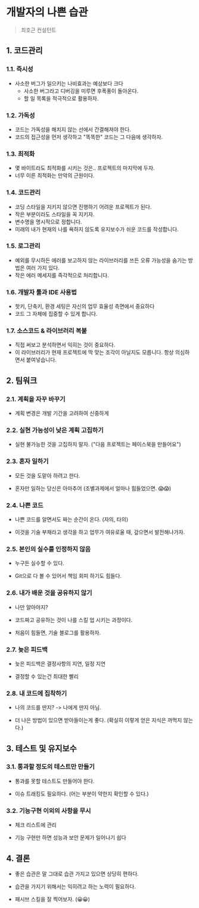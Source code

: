 # 개발자의 나쁜 습관

> 최호근 컨설턴트



## 1. 코드관리

### 1.1. 즉시성

- 사소한 버그가 일으키는 나비효과는 예상보다 크다
  - 사소한 버그라고 디버깅을 미루면 후폭풍이 돌아온다.
  - 할 일 목록을 적극적으로 활용하자.

### 1.2. 가독성

- 코드는 가독성을 해치지 않는 선에서 간결해져야 한다.
- 코드의 접근성을 먼저 생각하고 "똑똑한" 코드는 그 다음에 생각하자.

### 1.3. 최적화

- 몇 바이트라도 최적화를 시키는 것은.. 프로젝트의 마지막에 두자.
- 너무 이른 최적화는 만악의 근원이다.

### 1.4. 코드관리

- 코딩 스타일을 지키지 않으면 진행하기 어려운 프로젝트가 된다.
- 작은 부분이라도 스타일을 꼭 지키자.
- 변수명을 명시적으로 정합니다.
- 미래의 내가 현재의 나를 욕하지 않도록 유지보수가 쉬운 코드를 작성합니다.

### 1.5. 로그관리

- 예외를 무시하든 에러를 보고하지 않는 라이브러리를 쓰든 오류 가능성을 숨기는 방법은 여러 가지 있다.
- 작은 에러 메세지를 즉각적으로 처리합니다.

### 1.6. 개발자 툴과 IDE 사용법

- 핫키, 단축키, 환경 세팅은 자신의 업무 효율성 측면에서 중요하다
- 코드 그 자체에 집중할 수 있게 합니다.

### 1.7. 소스코드 & 라이브러리 복붙

- 직접 써보고 분석하면서 익히는 것이 중요하다.
- 이 라이브러리가 현재 프로젝트에 딱 맞는 조각이 아닐지도 모릅니다. 항상 의심하면서 붙여넣습니다.



## 2. 팀워크

### 2.1. 계획을 자꾸 바꾸기

- 계획 변경은 개발 기간을 고려하여 신중하게 

### 2.2. 실현 가능성이 낮은 계획 고집하기

- 실현 불가능한 것을 고집하지 말자. ("다음 프로젝트는 페이스북을 만들어요")

### 2.3. 혼자 일하기

- 모든 것을 도맡아 하려고 한다. 

- 혼자만 일하는 당신은 아마추어 (조별과제에서 얼마나 힘들었으면. :scream::scream:)

### 2.4. 나쁜 코드

- 나쁜 코드를 알면서도 짜는 순간이 온다. (자의, 타의)

- 이것을 기술 부채라고 생각을 하고 업무가 여유로울 때, 갚으면서 발전해나가자.

### 2.5. 본인의 실수를 인정하지 않음

- 누구든 실수할 수 있다.

- Git으로 다 볼 수 있어서 책임 회피 하기도 힘들다. 

### 2.6. 내가 배운 것을 공유하지 않기

- 나만 알아야지?

- 코드짜고 공유하는 것이 나를 스킬 업 시키는 과정이다.

- 처음이 힘들면, 기술 블로그를 활용하자.

### 2.7. 늦은 피드백

- 늦은 피드백은 결정사항의 지연, 일정 지연

- 결정할 수 있는건 최대한 빨리

### 2.8. 내 코드에 집착하기

- 나의 코드를 딴지? -> 나에게 딴지 아님.

- 더 나은 방법이 있으면 받아들이는게 좋다. (확실히 이렇게 얻은 지식은 까먹지 않는다.)



## 3. 테스트 및 유지보수

### 3.1. 통과할 정도의 테스트만 만들기

- 통과를 못할 테스트도 만들어야 한다.

- 이슈 트래킹도 필요하다. (어는 부분이 약한지 확인할 수 있다.)

### 3.2. 기능구현 이외의 사항을 무시

- 체크 리스트에 관리

- 기능 구현만 하면 성능과 보안 문제가 일어나기 쉽다



## 4. 결론

- 좋은 습관은 말 그대로 습관 가지고 있으면 상당히 편하다. 

- 습관을 가지기 위해서는 익히려고 하는 노력이 필요하다.

- 패시브 스킬을 잘 찍어보자. (:grinning::grinning:)